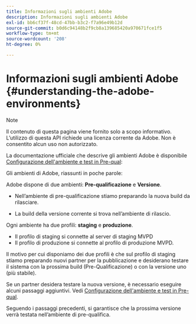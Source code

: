 ```yaml
---
title: Informazioni sugli ambienti Adobe
description: Informazioni sugli ambienti Adobe
exl-id: bb6cf37f-48cd-47bb-b3c2-f7a96e49b12d
source-git-commit: b0d6c94148b2f9cb8a139685420a970671fce1f5
workflow-type: tm+mt
source-wordcount: '208'
ht-degree: 0%

---
```


# Informazioni sugli ambienti Adobe {#understanding-the-adobe-environments}

>[!NOTE]
>
>Il contenuto di questa pagina viene fornito solo a scopo informativo. L’utilizzo di questa API richiede una licenza corrente da Adobe. Non è consentito alcun uso non autorizzato.

La documentazione ufficiale che descrive gli ambienti Adobe è disponibile [Configurazione dell&#39;ambiente e test in Pre-qual](/help/authentication/notes-technical/environments/setting-up-your-environment-and-testing-in-prequal.md):

Gli ambienti di Adobe, riassunti in poche parole:

Adobe dispone di due ambienti: **Pre-qualificazione** e **Versione**.

* Nell’ambiente di pre-qualificazione stiamo preparando la nuova build da rilasciare.

* La build della versione corrente si trova nell’ambiente di rilascio.

Ogni ambiente ha due profili: **staging** e **produzione**.

* Il profilo di staging si connette al server di staging MVPD
* Il profilo di produzione si connette al profilo di produzione MVPD.

Il motivo per cui disponiamo dei due profili è che sul profilo di staging stiamo preparando nuovi partner per la pubblicazione e desiderano testare il sistema con la prossima build (Pre-Qualificazione) o con la versione uno (più stabile).

Se un partner desidera testare la nuova versione, è necessario eseguire alcuni passaggi aggiuntivi. Vedi [Configurazione dell&#39;ambiente e test in Pre-qual](/help/authentication/notes-technical/environments/setting-up-your-environment-and-testing-in-prequal.md).

Seguendo i passaggi precedenti, si garantisce che la prossima versione verrà testata nell’ambiente di pre-qualifica.
